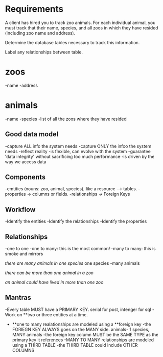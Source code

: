 # Requirements

A client has hired you to track zoo animals.
For each individual animal, you must track that their name, species, and all zoos in which they have resided (including zoo name and address).

Determine the database tables necessary to track this information.

Label any relationships between table.


# zoos
-name
-address

# animals
-name
-species
-list of all the zoos where they have resided

## Good data model

-capture ALL info the system needs
-capture ONLY the infoo the system needs
-reflect reality 
-is flexible, can evolve with the system
-guarantee 'data integrity' without sacrificing too much performance
-is driven by the way we access data

## Components

-emtities (nouns: zoo, animal, species), like a resource --> tables.
-properties -> columns or fields.
-relationships -> Foreign Keys

## Workflow

-Identify the entities
-Identify the relationships
-Identify the properties

## Relationships
-one to one
-one to many: this is the most common!
-many to many: this is smoke and mirrors

_there are many animals in one species_ one species -many animals

_there can be more than one animal in a zoo_

_an animal could have lived in more than one zoo_
## Mantras

-Every table MUST have a PRIMARY KEY. serial for post, intenger for sql
-Work on **two or three entities at a time.
- **one to many realationships are modeled using a **foreign key
-the FORIEGN KEY ALWAYS goes on the MANY side. animals- 1 species, MANY animals
-the foreign key column MUST be the SAME TYPE as the primary key it references
-MANY TO MANY relationships are modeled using a THIRD TABLE
-the THIRD TABLE could include OTHER COLUMNS

